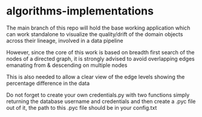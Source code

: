 # algorithms-implementations

The main branch of this repo will hold the base working application which can work standalone to visualize the quality/drift of the domain objects across their lineage, involved in a data pipeline

However, since the core of this work is based on breadth first search of the nodes of a directed graph, it is strongly advised to avoid overlapping edges emanating from & descending on multiple nodes 

This is also needed to allow a clear view of the edge levels showing the percentage difference in the data

Do not forget to create your own credentials.py with two functions simply returning the database username and credentials and then create a .pyc file out of it, the path to this .pyc file should be in your config.txt 